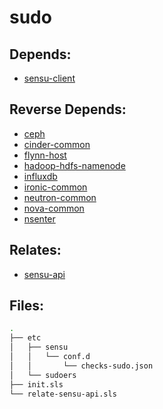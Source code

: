 # sudo

## Depends:

  -  [sensu-client](/salt/sensu-client)

## Reverse Depends:

  -  [ceph](/salt/ceph)
  -  [cinder-common](/salt/cinder-common)
  -  [flynn-host](/salt/flynn-host)
  -  [hadoop-hdfs-namenode](/salt/hadoop-hdfs-namenode)
  -  [influxdb](/salt/influxdb)
  -  [ironic-common](/salt/ironic-common)
  -  [neutron-common](/salt/neutron-common)
  -  [nova-common](/salt/nova-common)
  -  [nsenter](/salt/nsenter)

## Relates:

  -  [sensu-api](/salt/sensu-api)

## Files:

```bash
.
├── etc
│   ├── sensu
│   │   └── conf.d
│   │       └── checks-sudo.json
│   └── sudoers
├── init.sls
└── relate-sensu-api.sls
```
